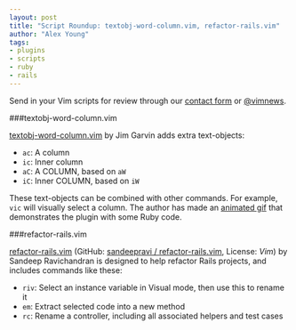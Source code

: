 ```yaml
---
layout: post
title: "Script Roundup: textobj-word-column.vim, refactor-rails.vim"
author: "Alex Young"
tags: 
- plugins
- scripts
- ruby
- rails
---
```


<div class="intro">
Send in your Vim scripts for review through our <a href="/contact.html">contact form</a> or <a href="http://twitter.com/vimnews">@vimnews</a>.
</div>

###textobj-word-column.vim

[textobj-word-column.vim](https://github.com/coderifous/textobj-word-column.vim) by Jim Garvin adds extra text-objects:

* `ac`: A column
* `ic`: Inner column
* `aC`: A COLUMN, based on `aW`
* `iC`: Inner COLUMN, based on `iW`

These text-objects can be combined with other commands.  For example, `vic` will visually select a column.  The author has made an [animated gif](https://a248.e.akamai.net/camo.github.com/84e6a86442b9c6f9a9c3fdaf7d47d3d0b756b4a1/687474703a2f2f692e696d6775722e636f6d2f4141674d392e676966) that demonstrates the plugin with some Ruby code.

###refactor-rails.vim

[refactor-rails.vim](http://www.vim.org/scripts/script.php?script_id=4137) (GitHub: [sandeepravi / refactor-rails.vim](https://github.com/sandeepravi/refactor-rails.vim), License: _Vim_) by Sandeep Ravichandran is designed to help refactor Rails projects, and includes commands like these:

* `riv`: Select an instance variable in Visual mode, then use this to rename it
* `em`: Extract selected code into a new method
* `rc`: Rename a controller, including all associated helpers and test cases
